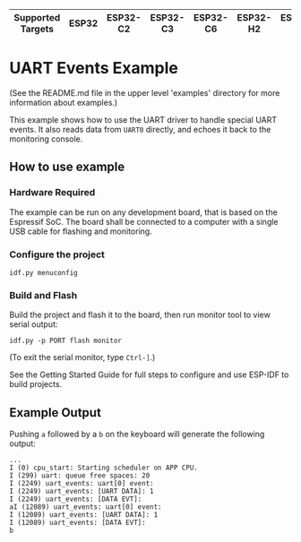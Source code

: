 | Supported Targets | ESP32 | ESP32-C2 | ESP32-C3 | ESP32-C6 | ESP32-H2 | ESP32-S2 | ESP32-S3 |
| ----------------- | ----- | -------- | -------- | -------- | -------- | -------- | -------- |

# UART Events Example

(See the README.md file in the upper level 'examples' directory for more information about examples.)

This example shows how to use the UART driver to handle special UART events. It also reads data from `UART0` directly,
and echoes it back to the monitoring console.

## How to use example

### Hardware Required

The example can be run on any development board, that is based on the Espressif SoC. The board shall be connected to a computer with a single USB cable for flashing and monitoring.

### Configure the project

```
idf.py menuconfig
```

### Build and Flash

Build the project and flash it to the board, then run monitor tool to view serial output:

```
idf.py -p PORT flash monitor
```

(To exit the serial monitor, type ``Ctrl-]``.)

See the Getting Started Guide for full steps to configure and use ESP-IDF to build projects.

## Example Output

Pushing `a` followed by a `b` on the keyboard will generate the following output:
```
...
I (0) cpu_start: Starting scheduler on APP CPU.
I (299) uart: queue free spaces: 20
I (2249) uart_events: uart[0] event:
I (2249) uart_events: [UART DATA]: 1
I (2249) uart_events: [DATA EVT]:
aI (12089) uart_events: uart[0] event:
I (12089) uart_events: [UART DATA]: 1
I (12089) uart_events: [DATA EVT]:
b
```
